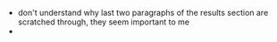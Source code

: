 - don't understand why last two paragraphs of the results section are scratched through, they seem important to me
- 